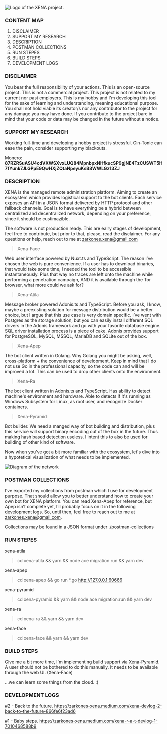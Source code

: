 ![Logo of the XENA project.](https://raw.githubusercontent.com/zarkones/XENA/production/xena-face/static/xena-logo.png)

### CONTENT MAP ###

1. DISCLAIMER
2. SUPPORT MY RESEARCH
3. DESCRIPTION
4. POSTMAN COLLECTIONS
5. RUN STEPES
6. BUILD STEPS
7. DEVELOPMENT LOGS

### DISCLAIMER ###

You bear the full responsibility of your actions.
This is an open-source project. This is not a commercial project.
This project is not related to my current nor past employers.
This is my hobby and I'm developing this tool for the sake of learning and understanding, meaning educational purpose. You shall not hold viable its creator/s nor any contributor to the project for any damage you may have done. If you contribute to the project bare in mind that your code or data may be changed in the future without a notice.

### SUPPORT MY RESEARCH ###

Working full-time and developing a hobby project is stressful. Gin-Tonic can ease the pain, consider supporting my blackouts.

Monero: **87RZRSuASU4cdVXWSXvxLUQ84MpnbpxNHfkucSP9gjNE4TzCUSWT5H7fYunk7JLGPpE9QwHXjZQtaNpeyuKsB8WWLGz13ZJ**

### DESCRIPTION ###

XENA is the managed remote administration platform. Aiming to create an ecosystem which provides logistical support to the bot clients. Each service exposes an API in a JSON format delivered by HTTP protocol and other fallback channels. Goal is to have everything be a hybrid between centralized and decentralized network, depending on your preference, since it should be custimazible.

The software is not production ready. This are ealry stages of development, feel free to contribute, but prior to that, please, read the disclaimer.
For any questions or help, reach out to me at zarkones.xena@gmail.com

> Xena-Face

Web user interface powered by Nuxt.ts and TypeScript. The reason I’ve chosen the web is pure convenience. If a user has to download binaries, that would take some time, I needed the tool to be accessible instantaneously.
Plus that way no traces are left onto the machine while performing a penetration campaign, AND it is available through the Tor browser, what more could we ask for?

> Xena-Atila

Message broker powered Adonis.ts and TypeScript. Before you ask, I know, maybe a preexisting solution for message distribution would be a better choice, but I argue that this use case is very domain specific.
I’ve went with Postgres as the storage solution, but you can easily install different SQL drivers in the Adonis framework and go with your favorite database engine. SQL driver installation process is a piece of cake.
Adonis provides support for PostgreSQL, MySQL, MSSQL, MariaDB and SQLite out of the box.

> Xena-Apep 

The bot client written in Golang. Why Golang you might be asking, well, cross-platform + the convenience of development. Keep in mind that I do not use Go in the professional capacity, so the code can and will be improved a lot.
This can be used to drop other clients onto the environment.

> Xena-Ra

The bot client written in Adonis.ts and TypeScript.
Has ability to detect machine's environment and hardware.
Able to detects if it's running as Windows Subsystem for Linux, as root user, and recognize Docker containers.

> Xena-Pyramid

Bot builder. We need a manged way of bot building and distribution, plus this service will support binary encoding out of the box in the future. Thus making hash based detection useless.
I intent this to also be used for building of other kind of software.


Now when you've got a bit more familiar with the ecosystem, let's dive into a hypotetical visualization of what needs to be implemented. 

![Diagram of the network](https://miro.medium.com/max/875/1*LRCSF5nna9FhVm77Oc1Q7Q.jpeg)

### POSTMAN COLLECTIONS ###

I’ve exported my collections from postman which I use for development purpose. That should allow you to better understand how to create your own bot for XENA platform. You can read Xena-Apep for reference, but Apep isn’t complete yet, I’ll probably focus on it in the following development logs. So, until then, feel free to reach out to me at zarkones.xena@gmail.com.

Collections may be found in a JSON format under ./postman-collections

### RUN STEPES ###

xena-atila
> cd xena-atila && yarn && node ace migration:run && yarn dev

xena-apep
> cd xena-apep && go run *.go http://127.0.0.1:60666

xena-pyramid
> cd xena-pyramid && yarn && node ace migration:run && yarn dev

xena-ra
> cd xena-ra && yarn && yarn dev

xena-face
> cd xena-face && yarn && yarn dev

### BUILD STEPS ###

Give me a bit more time, I'm implementing build support via Xena-Pyramid.
A user should not be bothered to do this manually.
It needs to be available through the web UI. (Xena-Face)

...we can learn some things from the cloud. :)

### DEVELOPMENT LOGS ###

#2 - Back to the future.
https://zarkones-xena.medium.com/xena-devlog-2-back-to-the-future-866fe6f23ad6

#1 - Baby steps.
https://zarkones-xena.medium.com/xena-r-a-t-devlog-1-7010468588b9
